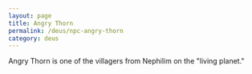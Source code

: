 ```yaml
---
layout: page
title: Angry Thorn
permalink: /deus/npc-angry-thorn
category: deus
---
```

Angry Thorn is one of the villagers from Nephilim on the &quot;living planet.&quot;
